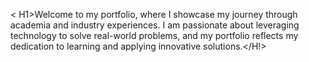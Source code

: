 < H1>Welcome to my portfolio, where I showcase my journey through academia and industry experiences. I am passionate about leveraging technology to solve real-world problems, and my portfolio reflects my dedication to learning and applying innovative solutions.</H!>
